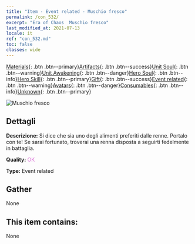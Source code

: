 ```yaml
---
title: "Item - Event related - Muschio fresco"
permalink: /con_532/
excerpt: "Era of Chaos  Muschio fresco"
last_modified_at: 2021-07-13
locale: it
ref: "con_532.md"
toc: false
classes: wide
---
```

 [Materials](/ItemsIT/){: .btn .btn--primary}[Artifacts](/ItemsIT/Artifacts/){: .btn .btn--success}[Unit Soul](/ItemsIT/UnitSoul/){: .btn .btn--warning}[Unit Awakening](/ItemsIT/UnitAwakening/){: .btn .btn--danger}[Hero Soul](/ItemsIT/HeroSoul/){: .btn .btn--info}[Hero Skill](/ItemsIT/HeroSkill/){: .btn .btn--primary}[Gift](/ItemsIT/Gift/){: .btn .btn--success}[Event related](/ItemsIT/Events/){: .btn .btn--warning}[Avatars](/ItemsIT/Avatars/){: .btn .btn--danger}[Consumables](/ItemsIT/Consumables/){: .btn .btn--info}[Unknown](/ItemsIT/Unknown/){: .btn .btn--primary}

 ![Muschio fresco](/images/t/i_10018.png)

## Dettagli
 **Descrizione:** Si dice che sia uno degli alimenti preferiti dalle renne. Portalo con te! Se sarai fortunato, troverai una renna disposta a seguirti fedelmente in battaglia.

 **Quality:** <span style="color: #DA70D6">OK</span>

 **Type:** Event related

## Gather

  None

## This item contains:

  None

